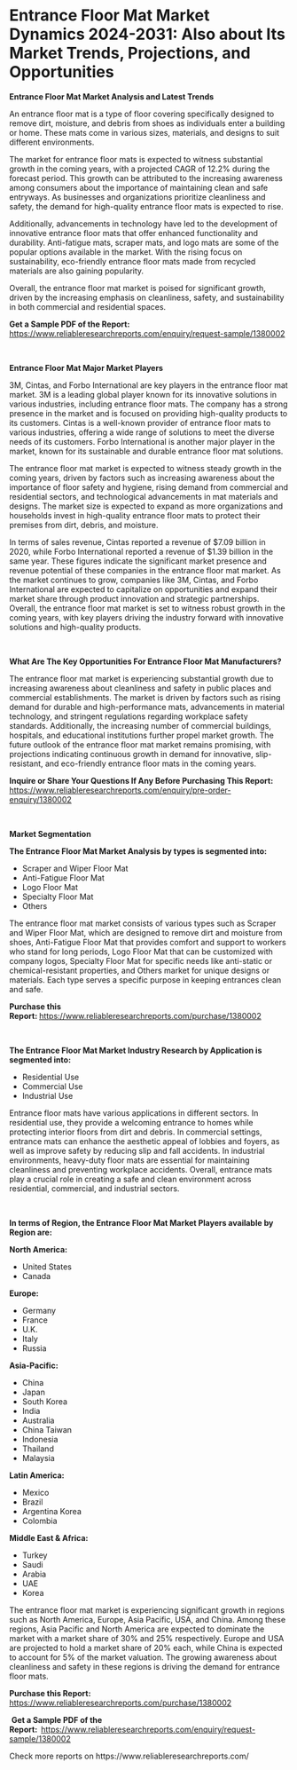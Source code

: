 <p><h1>Entrance Floor Mat Market Dynamics 2024-2031: Also about Its Market Trends, Projections, and Opportunities</h1></p><p><strong>Entrance Floor Mat Market Analysis and Latest Trends</strong></p>
<p><p>An entrance floor mat is a type of floor covering specifically designed to remove dirt, moisture, and debris from shoes as individuals enter a building or home. These mats come in various sizes, materials, and designs to suit different environments.</p><p>The market for entrance floor mats is expected to witness substantial growth in the coming years, with a projected CAGR of 12.2% during the forecast period. This growth can be attributed to the increasing awareness among consumers about the importance of maintaining clean and safe entryways. As businesses and organizations prioritize cleanliness and safety, the demand for high-quality entrance floor mats is expected to rise.</p><p>Additionally, advancements in technology have led to the development of innovative entrance floor mats that offer enhanced functionality and durability. Anti-fatigue mats, scraper mats, and logo mats are some of the popular options available in the market. With the rising focus on sustainability, eco-friendly entrance floor mats made from recycled materials are also gaining popularity.</p><p>Overall, the entrance floor mat market is poised for significant growth, driven by the increasing emphasis on cleanliness, safety, and sustainability in both commercial and residential spaces.</p></p>
<p><strong>Get a Sample PDF of the Report:&nbsp;</strong> <a href="https://www.reliableresearchreports.com/enquiry/request-sample/1380002">https://www.reliableresearchreports.com/enquiry/request-sample/1380002</a></p>
<p>&nbsp;</p>
<p><strong>Entrance Floor Mat Major Market Players</strong></p>
<p><p>3M, Cintas, and Forbo International are key players in the entrance floor mat market. 3M is a leading global player known for its innovative solutions in various industries, including entrance floor mats. The company has a strong presence in the market and is focused on providing high-quality products to its customers. Cintas is a well-known provider of entrance floor mats to various industries, offering a wide range of solutions to meet the diverse needs of its customers. Forbo International is another major player in the market, known for its sustainable and durable entrance floor mat solutions.</p><p>The entrance floor mat market is expected to witness steady growth in the coming years, driven by factors such as increasing awareness about the importance of floor safety and hygiene, rising demand from commercial and residential sectors, and technological advancements in mat materials and designs. The market size is expected to expand as more organizations and households invest in high-quality entrance floor mats to protect their premises from dirt, debris, and moisture.</p><p>In terms of sales revenue, Cintas reported a revenue of $7.09 billion in 2020, while Forbo International reported a revenue of $1.39 billion in the same year. These figures indicate the significant market presence and revenue potential of these companies in the entrance floor mat market. As the market continues to grow, companies like 3M, Cintas, and Forbo International are expected to capitalize on opportunities and expand their market share through product innovation and strategic partnerships. Overall, the entrance floor mat market is set to witness robust growth in the coming years, with key players driving the industry forward with innovative solutions and high-quality products.</p></p>
<p>&nbsp;</p>
<p><strong>What Are The Key Opportunities For Entrance Floor Mat Manufacturers?</strong></p>
<p><p>The entrance floor mat market is experiencing substantial growth due to increasing awareness about cleanliness and safety in public places and commercial establishments. The market is driven by factors such as rising demand for durable and high-performance mats, advancements in material technology, and stringent regulations regarding workplace safety standards. Additionally, the increasing number of commercial buildings, hospitals, and educational institutions further propel market growth. The future outlook of the entrance floor mat market remains promising, with projections indicating continuous growth in demand for innovative, slip-resistant, and eco-friendly entrance floor mats in the coming years.</p></p>
<p><strong>Inquire or Share Your Questions If Any Before Purchasing This Report:</strong> <a href="https://www.reliableresearchreports.com/enquiry/pre-order-enquiry/1380002">https://www.reliableresearchreports.com/enquiry/pre-order-enquiry/1380002</a></p>
<p>&nbsp;</p>
<p><strong>Market Segmentation</strong></p>
<p><strong>The Entrance Floor Mat Market Analysis by types is segmented into:</strong></p>
<p><ul><li>Scraper and Wiper Floor Mat</li><li>Anti-Fatigue Floor Mat</li><li>Logo Floor Mat</li><li>Specialty Floor Mat</li><li>Others</li></ul></p>
<p><p>The entrance floor mat market consists of various types such as Scraper and Wiper Floor Mat, which are designed to remove dirt and moisture from shoes, Anti-Fatigue Floor Mat that provides comfort and support to workers who stand for long periods, Logo Floor Mat that can be customized with company logos, Specialty Floor Mat for specific needs like anti-static or chemical-resistant properties, and Others market for unique designs or materials. Each type serves a specific purpose in keeping entrances clean and safe.</p></p>
<p><strong>Purchase this Report:&nbsp;</strong><a href="https://www.reliableresearchreports.com/purchase/1380002">https://www.reliableresearchreports.com/purchase/1380002</a></p>
<p>&nbsp;</p>
<p><strong>The Entrance Floor Mat Market Industry Research by Application is segmented into:</strong></p>
<p><ul><li>Residential Use</li><li>Commercial Use</li><li>Industrial Use</li></ul></p>
<p><p>Entrance floor mats have various applications in different sectors. In residential use, they provide a welcoming entrance to homes while protecting interior floors from dirt and debris. In commercial settings, entrance mats can enhance the aesthetic appeal of lobbies and foyers, as well as improve safety by reducing slip and fall accidents. In industrial environments, heavy-duty floor mats are essential for maintaining cleanliness and preventing workplace accidents. Overall, entrance mats play a crucial role in creating a safe and clean environment across residential, commercial, and industrial sectors.</p></p>
<p>&nbsp;</p>
<p><strong>In terms of Region, the Entrance Floor Mat Market Players available by Region are:</strong></p>
<p>
    <p> <strong> North America: </strong>
        <ul>
            <li>United States</li>
            <li>Canada</li>
        </ul>
        </p> 
    <p> <strong> Europe: </strong>
        <ul>
            <li>Germany</li>
            <li>France</li>
            <li>U.K.</li>
            <li>Italy</li>
            <li>Russia</li>
        </ul>
        </p> 
    <p> <strong> Asia-Pacific: </strong>
        <ul>
            <li>China</li>
            <li>Japan</li>
            <li>South Korea</li>
            <li>India</li>
            <li>Australia</li>
            <li>China Taiwan</li>
            <li>Indonesia</li>
            <li>Thailand</li>
            <li>Malaysia</li>
        </ul>
        </p> 
    <p> <strong> Latin America: </strong>
        <ul>
            <li>Mexico</li>
            <li>Brazil</li>
            <li>Argentina Korea</li>
            <li>Colombia</li>
        </ul>
        </p> 
    <p> <strong> Middle East & Africa: </strong>
        <ul>
            <li>Turkey</li>
            <li>Saudi</li>
            <li>Arabia</li>
            <li>UAE</li>
            <li>Korea</li>
        </ul>
    </p>
    </p>
<p><p>The entrance floor mat market is experiencing significant growth in regions such as North America, Europe, Asia Pacific, USA, and China. Among these regions, Asia Pacific and North America are expected to dominate the market with a market share of 30% and 25% respectively. Europe and USA are projected to hold a market share of 20% each, while China is expected to account for 5% of the market valuation. The growing awareness about cleanliness and safety in these regions is driving the demand for entrance floor mats.</p></p>
<p><strong>Purchase this Report: </strong><a href="https://www.reliableresearchreports.com/purchase/1380002">https://www.reliableresearchreports.com/purchase/1380002</a></p>
<p>&nbsp;<strong>Get a Sample PDF of the Report:&nbsp;&nbsp;</strong><a href="https://www.reliableresearchreports.com/enquiry/request-sample/1380002">https://www.reliableresearchreports.com/enquiry/request-sample/1380002</a></p>
<p><strong></strong></p>
<p>Check more reports on https://www.reliableresearchreports.com/</p>